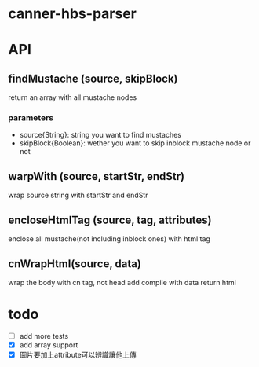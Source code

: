 # canner-hbs-parser
# API
## findMustache (source, skipBlock)
return an array with all mustache nodes
### parameters
*	source{String}: string you want to find mustaches
*	skipBlock{Boolean}: wether you want to skip inblock mustache node or not

## warpWith (source, startStr, endStr)
wrap source string with startStr and endStr

## encloseHtmlTag (source, tag, attributes)
enclose all mustache(not including inblock ones) with html tag

## cnWrapHtml(source, data)
wrap the body with cn tag, not head
add compile with data
return html

# todo
- [ ] add more tests
- [x] add array support
- [x] 圖片要加上attribute可以辨識讓他上傳